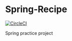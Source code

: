 # Spring-Recipe

[![CircleCI](https://circleci.com/gh/ShakalakaB/spring-recipe.svg?style=svg)](https://circleci.com/gh/ShakalakaB/spring-recipe)

Spring practice project
